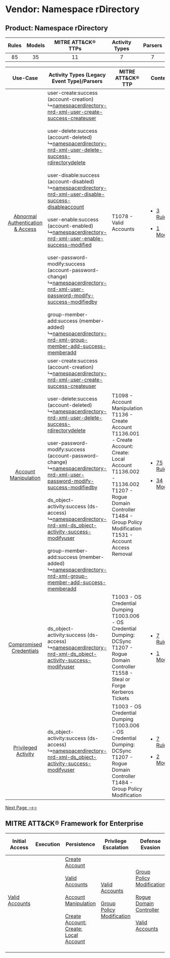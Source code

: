 Vendor: Namespace rDirectory
============================
Product: Namespace rDirectory
-----------------------------
| Rules | Models | MITRE ATT&CK® TTPs | Activity Types | Parsers |
|:-----:|:------:|:------------------:|:--------------:|:-------:|
|  85   |   35   |         11         |       7        |    7    |

|    Use-Case    | Activity Types (Legacy Event Type)/Parsers    | MITRE ATT&CK® TTP    | Content    |
|:----:| ---- | ---- | ---- |
| [Abnormal Authentication & Access](../../../UseCases/uc_abnormal_authentication_&_access.md) |  user-create:success (account-creation)<br> ↳[namespacerdirectory-nrd-xml-user-create-success-createuser](Ps/pC_namespacerdirectorynrdxmlusercreatesuccesscreateuser.md)<br><br> user-delete:success (account-deleted)<br> ↳[namespacerdirectory-nrd-xml-user-delete-success-rdirectorydelete](Ps/pC_namespacerdirectorynrdxmluserdeletesuccessrdirectorydelete.md)<br><br> user-disable:success (account-disabled)<br> ↳[namespacerdirectory-nrd-xml-user-disable-success-disableaccount](Ps/pC_namespacerdirectorynrdxmluserdisablesuccessdisableaccount.md)<br><br> user-enable:success (account-enabled)<br> ↳[namespacerdirectory-nrd-xml-user-enable-success-modified](Ps/pC_namespacerdirectorynrdxmluserenablesuccessmodified.md)<br><br> user-password-modify:success (account-password-change)<br> ↳[namespacerdirectory-nrd-xml-user-password-modify-success-modifiedby](Ps/pC_namespacerdirectorynrdxmluserpasswordmodifysuccessmodifiedby.md)<br><br> group-member-add:success (member-added)<br> ↳[namespacerdirectory-nrd-xml-group-member-add-success-memberadd](Ps/pC_namespacerdirectorynrdxmlgroupmemberaddsuccessmemberadd.md)<br> | T1078 - Valid Accounts<br>    | [<ul><li>3 Rules</li></ul><ul><li>1 Models</li></ul>](RM/r_m_namespace_rdirectory_namespace_rdirectory_Abnormal_Authentication_&_Access.md) |
|    [Account Manipulation](../../../UseCases/uc_account_manipulation.md)    |  user-create:success (account-creation)<br> ↳[namespacerdirectory-nrd-xml-user-create-success-createuser](Ps/pC_namespacerdirectorynrdxmlusercreatesuccesscreateuser.md)<br><br> user-delete:success (account-deleted)<br> ↳[namespacerdirectory-nrd-xml-user-delete-success-rdirectorydelete](Ps/pC_namespacerdirectorynrdxmluserdeletesuccessrdirectorydelete.md)<br><br> user-password-modify:success (account-password-change)<br> ↳[namespacerdirectory-nrd-xml-user-password-modify-success-modifiedby](Ps/pC_namespacerdirectorynrdxmluserpasswordmodifysuccessmodifiedby.md)<br><br> ds_object-activity:success (ds-access)<br> ↳[namespacerdirectory-nrd-xml-ds_object-activity-success-modifyuser](Ps/pC_namespacerdirectorynrdxmlds_objectactivitysuccessmodifyuser.md)<br><br> group-member-add:success (member-added)<br> ↳[namespacerdirectory-nrd-xml-group-member-add-success-memberadd](Ps/pC_namespacerdirectorynrdxmlgroupmemberaddsuccessmemberadd.md)<br>    | T1098 - Account Manipulation<br>T1136 - Create Account<br>T1136.001 - Create Account: Create: Local Account<br>T1136.002 - T1136.002<br>T1207 - Rogue Domain Controller<br>T1484 - Group Policy Modification<br>T1531 - Account Access Removal<br> | [<ul><li>75 Rules</li></ul><ul><li>34 Models</li></ul>](RM/r_m_namespace_rdirectory_namespace_rdirectory_Account_Manipulation.md)    |
|          [Compromised Credentials](../../../UseCases/uc_compromised_credentials.md)          |  ds_object-activity:success (ds-access)<br> ↳[namespacerdirectory-nrd-xml-ds_object-activity-success-modifyuser](Ps/pC_namespacerdirectorynrdxmlds_objectactivitysuccessmodifyuser.md)<br>    | T1003 - OS Credential Dumping<br>T1003.006 - OS Credential Dumping: DCSync<br>T1207 - Rogue Domain Controller<br>T1558 - Steal or Forge Kerberos Tickets<br>    | [<ul><li>7 Rules</li></ul><ul><li>1 Models</li></ul>](RM/r_m_namespace_rdirectory_namespace_rdirectory_Compromised_Credentials.md)          |
|    [Privileged Activity](../../../UseCases/uc_privileged_activity.md)    |  ds_object-activity:success (ds-access)<br> ↳[namespacerdirectory-nrd-xml-ds_object-activity-success-modifyuser](Ps/pC_namespacerdirectorynrdxmlds_objectactivitysuccessmodifyuser.md)<br>    | T1003 - OS Credential Dumping<br>T1003.006 - OS Credential Dumping: DCSync<br>T1207 - Rogue Domain Controller<br>T1484 - Group Policy Modification<br>    | [<ul><li>7 Rules</li></ul><ul><li>2 Models</li></ul>](RM/r_m_namespace_rdirectory_namespace_rdirectory_Privileged_Activity.md)    |
[Next Page -->>](2_ds_namespace_rdirectory_namespace_rdirectory.md)

MITRE ATT&CK® Framework for Enterprise
--------------------------------------
| Initial Access                                                      | Execution | Persistence                                                                                                                                                                                                                                                                                                   | Privilege Escalation                                                                                                                              | Defense Evasion                                                                                                                                                                                                               | Credential Access                                                                                                                                                                                                                                    | Discovery | Lateral Movement | Collection | Command and Control | Exfiltration | Impact                                                                      |
| ------------------------------------------------------------------- | --------- | ------------------------------------------------------------------------------------------------------------------------------------------------------------------------------------------------------------------------------------------------------------------------------------------------------------- | ------------------------------------------------------------------------------------------------------------------------------------------------- | ----------------------------------------------------------------------------------------------------------------------------------------------------------------------------------------------------------------------------- | ---------------------------------------------------------------------------------------------------------------------------------------------------------------------------------------------------------------------------------------------------- | --------- | ---------------- | ---------- | ------------------- | ------------ | --------------------------------------------------------------------------- |
| [Valid Accounts](https://attack.mitre.org/techniques/T1078)<br><br> |           | [Create Account](https://attack.mitre.org/techniques/T1136)<br><br>[Valid Accounts](https://attack.mitre.org/techniques/T1078)<br><br>[Account Manipulation](https://attack.mitre.org/techniques/T1098)<br><br>[Create Account: Create: Local Account](https://attack.mitre.org/techniques/T1136/001)<br><br> | [Valid Accounts](https://attack.mitre.org/techniques/T1078)<br><br>[Group Policy Modification](https://attack.mitre.org/techniques/T1484)<br><br> | [Group Policy Modification](https://attack.mitre.org/techniques/T1484)<br><br>[Rogue Domain Controller](https://attack.mitre.org/techniques/T1207)<br><br>[Valid Accounts](https://attack.mitre.org/techniques/T1078)<br><br> | [OS Credential Dumping](https://attack.mitre.org/techniques/T1003)<br><br>[Steal or Forge Kerberos Tickets](https://attack.mitre.org/techniques/T1558)<br><br>[OS Credential Dumping: DCSync](https://attack.mitre.org/techniques/T1003/006)<br><br> |           |                  |            |                     |              | [Account Access Removal](https://attack.mitre.org/techniques/T1531)<br><br> |